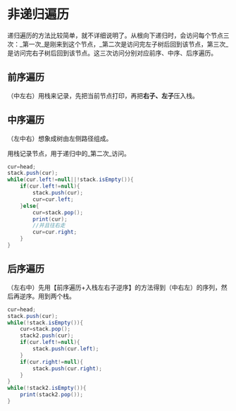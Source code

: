 # 非递归遍历

递归遍历的方法比较简单，就不详细说明了。从根向下递归时，会访问每个节点三次：_第一次_是刚来到这个节点，_第二次是访问完左子树后回到该节点，第三次_是访问完右子树后回到该节点。这三次访问分别对应前序、中序、后序遍历。

## 前序遍历

（中左右）用栈来记录，先把当前节点打印，再把**右子、左子**压入栈。

## 中序遍历

（左中右）想象成树由左侧路径组成。

用栈记录节点，用于递归中的_第二次_访问。

```java
cur=head;
stack.push(cur);
while(cur.left!=null||!stack.isEmpty()){
    if(cur.left!=null){
        stack.push(cur);
        cur=cur.left;
    }else{
        cur=stack.pop();    
        print(cur);
        //并且往右走
        cur=cur.right;
    }
}
```

## 后序遍历

（左右中）先用【前序遍历+入栈左右子逆序】的方法得到（中右左）的序列，然后再逆序。用到两个栈。

```java
cur=head;
stack.push(cur);
while(!stack.isEmpty()){
    cur=stack.pop();
    stack2.push(cur);
    if(cur.left!=null){
        stack.push(cur.left);
    }
    if(cur.right!=null){
        stack.push(cur.right);
    }
}
while(!stack2.isEmpty()){
    print(stack2.pop());
}
```



